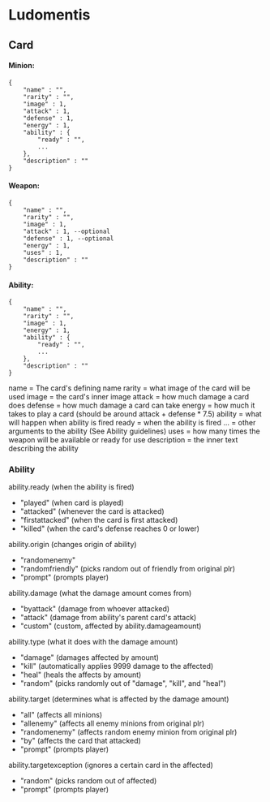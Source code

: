 # Ludomentis


## Card

#### Minion:
```
{
	"name" : "",
	"rarity" : "",
	"image" : 1,
	"attack" : 1,
	"defense" : 1,
	"energy" : 1,
	"ability" : {
		"ready" : "",
		...
	},
	"description" : ""
}
```

#### Weapon:
```
{
	"name" : "",
	"rarity" : "",
	"image" : 1,
	"attack" : 1, --optional
	"defense" : 1, --optional
	"energy" : 1,
	"uses" : 1,
	"description" : ""
}
```

#### Ability:
```
{
	"name" : "",
	"rarity" : "",
	"image" : 1,
	"energy" : 1,
	"ability" : {
		"ready" : "",
		...
	},
	"description" : ""
}
```

name = The card's defining name
rarity = what image of the card will be used
image = the card's inner image
attack = how much damage a card does
defense = how much damage a card can take
energy = how much it takes to play a card (should be around attack + defense * 7.5)
ability = what will happen when ability is fired
ready = when the ability is fired
... = other arguments to the ability (See Ability guidelines)
uses = how many times the weapon will be available or ready for use
description = the inner text describing the ability



### Ability


ability.ready (when the ability is fired)
 - "played" (when card is played)
 - "attacked" (whenever the card is attacked)
 - "firstattacked" (when the card is first attacked)
 - "killed" (when the card's defense reaches 0 or lower)
 
ability.origin (changes origin of ability)
 - "randomenemy"
 - "randomfriendly" (picks random out of friendly from original plr)
 - "prompt" (prompts player)
 
ability.damage (what the damage amount comes from)
 - "byattack" (damage from whoever attacked)
 - "attack" (damage from ability's parent card's attack)
 - "custom" (custom, affected by ability.damageamount)
 
ability.type (what it does with the damage amount)
 - "damage" (damages affected by amount)
 - "kill" (automatically applies 9999 damage to the affected)
 - "heal" (heals the affects by amount)
 - "random" (picks randomly out of "damage", "kill", and "heal")
 
ability.target (determines what is affected by the damage amount)
 - "all" (affects all minions)
 - "allenemy" (affects all enemy minions from original plr)
 - "randomenemy" (affects random enemy minion from original plr)
 - "by" (affects the card that attacked)
 - "prompt" (prompts player)
 
ability.targetexception (ignores a certain card in the affected)
 - "random" (picks random out of affected)
 - "prompt" (prompts player)
